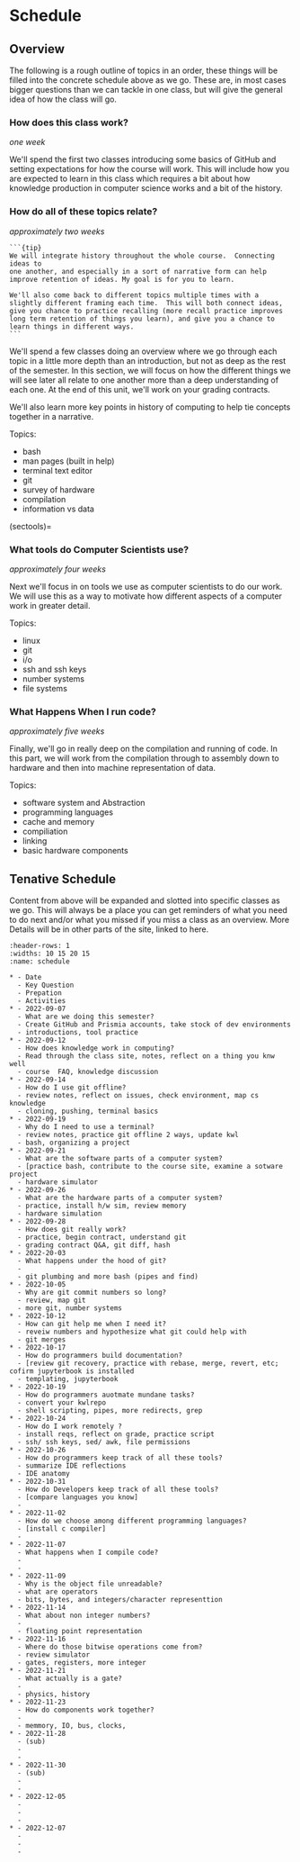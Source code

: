 # Schedule



## Overview

The following is a rough outline of topics in an order, these things will be filled into the concrete schedule above  as we go.  These are, in most cases bigger questions than we can tackle in one class, but will give the general idea of how the class will go.  

<!-- This plan accounts for 1 less week than we actually have.  We will either go over somewhere or we'll use the last week for sharing projects, reflection, or an additional topics that comes up during the semester. -->

### How does this class work?

*one week*

We'll spend the first two classes introducing some basics of GitHub and setting expectations for how the course will work. This will include how you are expected to learn in this class which requires a bit about how knowledge production in computer science works and a bit of the history.  

### How do all of these topics relate?

*approximately two weeks*

````{margin}
```{tip}
We will integrate history throughout the whole course.  Connecting ideas to
one another, and especially in a sort of narrative form can help improve retention of ideas. My goal is for you to learn.  

We'll also come back to different topics multiple times with a slightly different framing each time.  This will both connect ideas, give you chance to practice recalling (more recall practice improves long term retention of things you learn), and give you a chance to learn things in different ways.
```
````

We'll spend a few classes doing an overview where we go through each topic in a little more depth than an introduction, but not as deep as the rest of the semester. In this section, we will focus on how the different things we will see later all relate to one another more than a deep understanding of each one.  At the end of this unit, we'll work on your grading contracts.

We'll also learn more key points in history of computing to help tie concepts together in a narrative.


Topics:
- bash
- man pages (built in help)
- terminal text editor
- git
- survey of hardware
- compilation
- information vs data

(sectools)=
### What tools do Computer Scientists use?

_approximately four weeks_

Next we'll focus in on tools we use as computer scientists to do our work.  We will use this as a way to motivate how different aspects of a computer work in greater detail.   

Topics:
- linux
- git
- i/o
- ssh and ssh keys
- number systems
- file systems


### What Happens When I run code?

_approximately five weeks_

Finally, we'll go in really deep on the compilation and running of code. In this part, we will work from the compilation through to assembly down to hardware and then into machine representation of data.   

Topics:
- software system and Abstraction
- programming languages
- cache and memory
- compiliation
- linking
- basic hardware components


## Tenative Schedule

Content from above will be expanded and slotted into specific classes as we go. This will always be a place you can get reminders of what you need to do next and/or what you missed if you miss a class as an overview.  More Details will be in other parts of the site, linked to here.


``````{list-table} Schedule
:header-rows: 1
:widths: 10 15 20 15
:name: schedule

* - Date
  - Key Question
  - Prepation
  - Activities
* - 2022-09-07
  - What are we doing this semester?
  - Create GitHub and Prismia accounts, take stock of dev environments
  - introductions, tool practice
* - 2022-09-12
  - How does knowledge work in computing?
  - Read through the class site, notes, reflect on a thing you knw well
  - course  FAQ, knowledge discussion
* - 2022-09-14
  - How do I use git offline?
  - review notes, reflect on issues, check environment, map cs knowledge
  - cloning, pushing, terminal basics
* - 2022-09-19
  - Why do I need to use a terminal?
  - review notes, practice git offline 2 ways, update kwl
  - bash, organizing a project
* - 2022-09-21
  - What are the software parts of a computer system?
  - [practice bash, contribute to the course site, examine a sotware project
  - hardware simulator
* - 2022-09-26
  - What are the hardware parts of a computer system?
  - practice, install h/w sim, review memory
  - hardware simulation
* - 2022-09-28
  - How does git really work?
  - practice, begin contract, understand git
  - grading contract Q&A, git diff, hash
* - 2022-20-03
  - What happens under the hood of git?
  -
  - git plumbing and more bash (pipes and find)
* - 2022-10-05
  - Why are git commit numbers so long?
  - review, map git
  - more git, number systems
* - 2022-10-12
  - How can git help me when I need it?
  - reveiw numbers and hypothesize what git could help with
  - git merges
* - 2022-10-17
  - How do programmers build documentation?
  - [review git recovery, practice with rebase, merge, revert, etc; cofirm jupyterbook is installed
  - templating, jupyterbook
* - 2022-10-19
  - How do programmers auotmate mundane tasks?
  - convert your kwlrepo
  - shell scripting, pipes, more redirects, grep
* - 2022-10-24
  - How do I work remotely ?
  - install reqs, reflect on grade, practice script
  - ssh/ ssh keys, sed/ awk, file permissions
* - 2022-10-26
  - How do programmers keep track of all these tools?
  - summarize IDE reflections
  - IDE anatomy
* - 2022-10-31
  - How do Developers keep track of all these tools?
  - [compare languages you know]
  -
* - 2022-11-02
  - How do we choose among different programming languages?
  - [install c compiler]
  -
* - 2022-11-07
  - What happens when I compile code?
  -
  -
* - 2022-11-09
  - Why is the object file unreadable?
  - what are operators
  - bits, bytes, and integers/character representtion
* - 2022-11-14
  - What about non integer numbers?
  -
  - floating point representation
* - 2022-11-16
  - Where do those bitwise operations come from?
  - review simulator
  - gates, registers, more integer
* - 2022-11-21
  - What actually is a gate?
  -
  - physics, history
* - 2022-11-23
  - How do components work together?
  -
  - memmory, IO, bus, clocks,
* - 2022-11-28
  - (sub)
  -
  -
* - 2022-11-30
  - (sub)
  -
  -
* - 2022-12-05
  -
  -
  -
* - 2022-12-07
  -
  -
  -
``````
